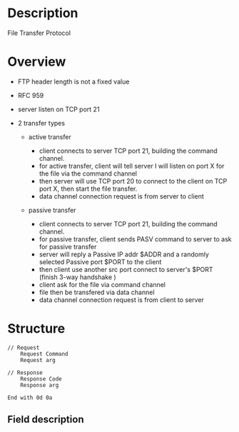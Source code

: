 # Description
File Transfer Protocol

# Overview

* FTP header length is not a fixed value

* RFC 959

* server listen on TCP port 21

* 2 transfer types
    * active transfer
        * client connects to server TCP port 21, building the command channel.
        * for active transfer, client will tell server I will listen on port X for the file via the command channel
        * then server will use TCP port 20 to connect to the client on TCP port X, then start the file transfer.
        * data channel connection request is from server to client

    * passive transfer
        * client connects to server TCP port 21, building the command channel.
        * for passive transfer, client sends PASV command to server to ask for passive transfer
        * server will reply a Passive IP addr $ADDR and a randomly selected Passive port $PORT to the client
        * then client use another src port connect to server's $PORT (finish 3-way handshake )
        * client ask for the file via command channel
        * file then be transfered via data channel
        * data channel connection request is from client to server

# Structure

    // Request
        Request Command
        Request arg

    // Response
        Response Code
        Response arg

    End with 0d 0a


## Field description
